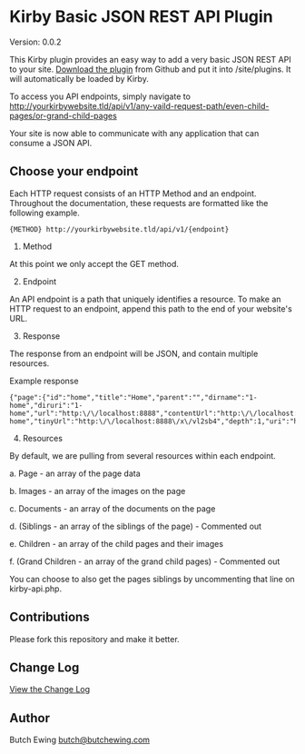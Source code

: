 # Kirby Basic JSON REST API Plugin

Version: 0.0.2

This Kirby plugin provides an easy way to add a very basic JSON REST API to your site. [Download the plugin](https://github.com/butchewing/kirby-api/archive/master.zip) from Github and put it into /site/plugins. It will automatically be loaded by Kirby.

To access you API endpoints, simply navigate to http://yourkirbywebsite.tld/api/v1/any-vaild-request-path/even-child-pages/or-grand-child-pages

Your site is now able to communicate with any application that can consume a JSON API.


## Choose your endpoint

Each HTTP request consists of an HTTP Method and an endpoint. Throughout the documentation, these requests are formatted like the following example.

```
{METHOD} http://yourkirbywebsite.tld/api/v1/{endpoint}
```

1. Method

  At this point we only accept the GET method.


2. Endpoint

  An API endpoint is a path that uniquely identifies a resource. To make an HTTP request to an endpoint, append this path to the end of your website's URL.


3. Response

  The response from an endpoint will be JSON, and contain multiple resources.

  Example response
  ```
  {"page":{"id":"home","title":"Home","parent":"","dirname":"1-home","diruri":"1-home","url":"http:\/\/localhost:8888","contentUrl":"http:\/\/localhost:8888\/content\/1-home","tinyUrl":"http:\/\/localhost:8888\/x\/vl2sb4","depth":1,"uri":"home","root":...
  ```

4. Resources

  By default, we are pulling from several resources within each endpoint.

  a. Page - an array of the page data

  b. Images - an array of the images on the page

  c. Documents - an array of the documents on the page

  d. (Siblings - an array of the siblings of the page) - Commented out

  e. Children - an array of the child pages and their images

  f. (Grand Children - an array of the grand child pages) - Commented out

  You can choose to also get the pages siblings by uncommenting that line on kirby-api.php.


## Contributions

Please fork this repository and make it better.


## Change Log

[View the Change Log](https://github.com/butchewing/kirby-api/blob/master/changelog.md)


## Author

Butch Ewing
<butch@butchewing.com>